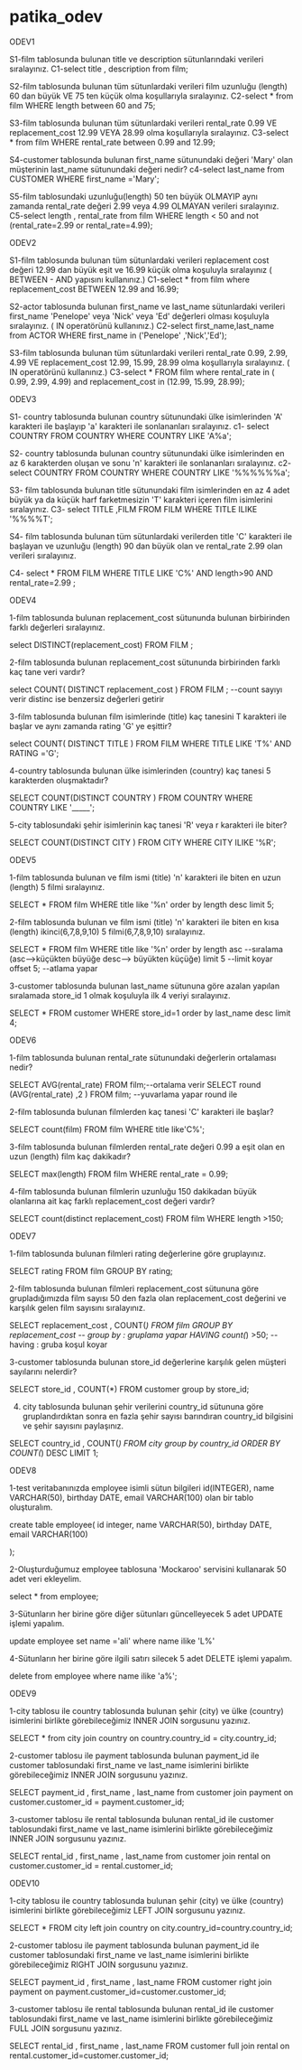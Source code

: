 # patika_odev


ODEV1

S1-film tablosunda bulunan title ve description sütunlarındaki verileri sıralayınız.
  C1-select title , description from film;
  
S2-film tablosunda bulunan tüm sütunlardaki verileri film uzunluğu (length) 60 dan büyük VE 75 ten küçük olma koşullarıyla sıralayınız.
  C2-select * from film WHERE length between 60 and 75;
  
S3-film tablosunda bulunan tüm sütunlardaki verileri rental_rate 0.99 VE replacement_cost 12.99 VEYA 28.99 olma koşullarıyla sıralayınız.
  C3-select * from film WHERE rental_rate between 0.99 and 12.99;
  
S4-customer tablosunda bulunan first_name sütunundaki değeri 'Mary' olan müşterinin last_name sütunundaki değeri nedir?
  c4-select last_name from CUSTOMER WHERE first_name ='Mary';
  
S5-film tablosundaki uzunluğu(length) 50 ten büyük OLMAYIP aynı zamanda rental_rate değeri 2.99 veya 4.99 OLMAYAN verileri sıralayınız.
  C5-select length , rental_rate from film WHERE length < 50 and not (rental_rate=2.99 or rental_rate=4.99);
  
 
ODEV2
  
S1-film tablosunda bulunan tüm sütunlardaki verileri replacement cost değeri 12.99 dan büyük eşit ve 16.99 küçük olma koşuluyla sıralayınız ( BETWEEN - AND yapısını kullanınız.)
  C1-select * from  film where replacement_cost BETWEEN 12.99 and 16.99;
  
S2-actor tablosunda bulunan first_name ve last_name sütunlardaki verileri first_name 'Penelope' veya 'Nick' veya 'Ed' değerleri olması koşuluyla sıralayınız. ( IN operatörünü kullanınız.)
  C2-select  first_name,last_name from ACTOR WHERE first_name in ('Penelope' ,'Nick','Ed');
  
S3-film tablosunda bulunan tüm sütunlardaki verileri rental_rate 0.99, 2.99, 4.99 VE replacement_cost 12.99, 15.99, 28.99 olma koşullarıyla sıralayınız. ( IN operatörünü kullanınız.)
  C3-select  * FROM film where rental_rate in ( 0.99, 2.99, 4.99)  and  replacement_cost in (12.99, 15.99, 28.99);
  
  
  ODEV3
  
S1- country tablosunda bulunan country sütunundaki ülke isimlerinden 'A' karakteri ile başlayıp 'a' karakteri ile sonlananları sıralayınız.
  c1-
select COUNTRY FROM COUNTRY 
WHERE COUNTRY LIKE 'A%a';

S2- country tablosunda bulunan country sütunundaki ülke isimlerinden en az 6 karakterden oluşan ve sonu 'n' karakteri ile sonlananları sıralayınız.
c2-
select COUNTRY FROM COUNTRY 
WHERE COUNTRY LIKE '%%%%%%a';

S3- film tablosunda bulunan title sütunundaki film isimlerinden en az 4 adet büyük ya da küçük harf farketmesizin 'T' karakteri içeren film isimlerini sıralayınız.
C3-
select TITLE ,FILM FROM FILM 
WHERE TITLE ILIKE '%%%%T';

S4- film tablosunda bulunan tüm sütunlardaki verilerden title 'C' karakteri ile başlayan ve uzunluğu (length) 90 dan büyük olan ve rental_rate 2.99 olan verileri 
sıralayınız.
 
 C4-
 select * FROM FILM 
WHERE TITLE LIKE 'C%' AND length>90 AND rental_rate=2.99 ;

ODEV4

1-film tablosunda bulunan replacement_cost sütununda bulunan birbirinden farklı değerleri sıralayınız.

select DISTINCT(replacement_cost) FROM FILM ;

2-film tablosunda bulunan replacement_cost sütununda birbirinden farklı kaç tane veri vardır?

select COUNT( DISTINCT replacement_cost ) FROM FILM ; --count sayıyı verir distinc ise benzersiz değerleri getirir

3-film tablosunda bulunan film isimlerinde (title) kaç tanesini T karakteri ile başlar ve aynı zamanda rating 'G' ye eşittir?

select COUNT( DISTINCT TITLE ) FROM FILM
WHERE TITLE LIKE 'T%' AND RATING ='G';


4-country tablosunda bulunan ülke isimlerinden (country) kaç tanesi 5 karakterden oluşmaktadır?

SELECT COUNT(DISTINCT COUNTRY ) FROM COUNTRY 
WHERE COUNTRY LIKE '_____';

5-city tablosundaki şehir isimlerinin kaç tanesi 'R' veya r karakteri ile biter?

SELECT COUNT(DISTINCT CITY ) FROM CITY
WHERE CITY ILIKE '%R';

  
ODEV5

1-film tablosunda bulunan ve film ismi (title) 'n' karakteri ile biten en uzun (length) 5 filmi sıralayınız.

SELECT * FROM film
WHERE title like '%n'
order by length desc
limit 5;

2-film tablosunda bulunan ve film ismi (title) 'n' karakteri ile biten en kısa (length) ikinci(6,7,8,9,10) 5 filmi(6,7,8,9,10) sıralayınız.

SELECT * FROM film
WHERE title like '%n'
order by length asc --sıralama (asc-->küçükten büyüğe desc--> büyükten küçüğe)
limit 5 --limit koyar
offset 5; --atlama yapar


3-customer tablosunda bulunan last_name sütununa göre azalan yapılan sıralamada store_id 1 olmak koşuluyla ilk 4 veriyi sıralayınız.

SELECT * FROM customer
WHERE store_id=1
order by last_name desc
limit 4;


ODEV6

1-film tablosunda bulunan rental_rate sütunundaki değerlerin ortalaması nedir?

SELECT AVG(rental_rate) FROM film;--ortalama verir
SELECT round (AVG(rental_rate) ,2 ) FROM film; --yuvarlama yapar round ile

2-film tablosunda bulunan filmlerden kaç tanesi 'C' karakteri ile başlar?

SELECT count(film) FROM film
WHERE title like'C%';

3-film tablosunda bulunan filmlerden rental_rate değeri 0.99 a eşit olan en uzun (length) film kaç dakikadır?

SELECT max(length) FROM film
WHERE rental_rate = 0.99;

4-film tablosunda bulunan filmlerin uzunluğu 150 dakikadan büyük olanlarına ait kaç farklı replacement_cost değeri vardır?

SELECT count(distinct replacement_cost) FROM film
WHERE length >150;


ODEV7

1-film tablosunda bulunan filmleri rating değerlerine göre gruplayınız.

SELECT rating FROM film
GROUP BY rating;

2-film tablosunda bulunan filmleri replacement_cost sütununa göre grupladığımızda film sayısı 50 den fazla olan replacement_cost değerini ve karşılık gelen film sayısını sıralayınız.

SELECT replacement_cost , COUNT(*) FROM film
GROUP BY replacement_cost -- group by : gruplama yapar
HAVING count(*) >50; --having : gruba koşul koyar

3-customer tablosunda bulunan store_id değerlerine karşılık gelen müşteri sayılarını nelerdir? 

SELECT store_id , COUNT(*) FROM customer
group by store_id;

4. city tablosunda bulunan şehir verilerini country_id sütununa göre gruplandırdıktan sonra en fazla şehir sayısı barındıran country_id bilgisini ve şehir sayısını paylaşınız.

SELECT country_id , COUNT(*) FROM city
group by country_id
ORDER BY COUNT(*) DESC
LIMIT 1;


ODEV8


1-test veritabanınızda employee isimli sütun bilgileri id(INTEGER), name VARCHAR(50), birthday DATE, email VARCHAR(100) olan bir tablo oluşturalım.

create table employee(
	id integer,
	name VARCHAR(50),
	birthday DATE,
	email VARCHAR(100)
	
);

2-Oluşturduğumuz employee tablosuna 'Mockaroo' servisini kullanarak 50 adet veri ekleyelim.

select * from employee;

3-Sütunların her birine göre diğer sütunları güncelleyecek 5 adet UPDATE işlemi yapalım.

update employee 
set name ='ali'
where name ilike 'L%'

4-Sütunların her birine göre ilgili satırı silecek 5 adet DELETE işlemi yapalım.

delete from employee 
where name ilike 'a%';

ODEV9

1-city tablosu ile country tablosunda bulunan şehir (city) ve ülke (country) isimlerini birlikte görebileceğimiz INNER JOIN sorgusunu yazınız.

SELECT * from city
join country on country.country_id = city.country_id;

2-customer tablosu ile payment tablosunda bulunan payment_id ile customer tablosundaki first_name ve last_name isimlerini birlikte görebileceğimiz INNER JOIN sorgusunu yazınız.

SELECT payment_id , first_name , last_name from customer
join payment  on customer.customer_id = payment.customer_id;


3-customer tablosu ile rental tablosunda bulunan rental_id ile customer tablosundaki first_name ve last_name isimlerini birlikte görebileceğimiz INNER JOIN sorgusunu yazınız.

SELECT rental_id , first_name , last_name from customer
join rental on customer.customer_id = rental.customer_id;

ODEV10

1-city tablosu ile country tablosunda bulunan şehir (city) ve ülke (country) isimlerini birlikte görebileceğimiz LEFT JOIN sorgusunu yazınız.

SELECT * FROM city
left join country on city.country_id=country.country_id;

2-customer tablosu ile payment tablosunda bulunan payment_id ile customer tablosundaki first_name ve last_name isimlerini birlikte görebileceğimiz RIGHT JOIN sorgusunu 
yazınız.

SELECT payment_id , first_name , last_name FROM customer
right join payment on payment.customer_id=customer.customer_id;

3-customer tablosu ile rental tablosunda bulunan rental_id ile customer tablosundaki first_name ve last_name isimlerini birlikte görebileceğimiz FULL JOIN sorgusunu yazınız.

SELECT rental_id , first_name , last_name FROM customer
full join rental on rental.customer_id=customer.customer_id;
